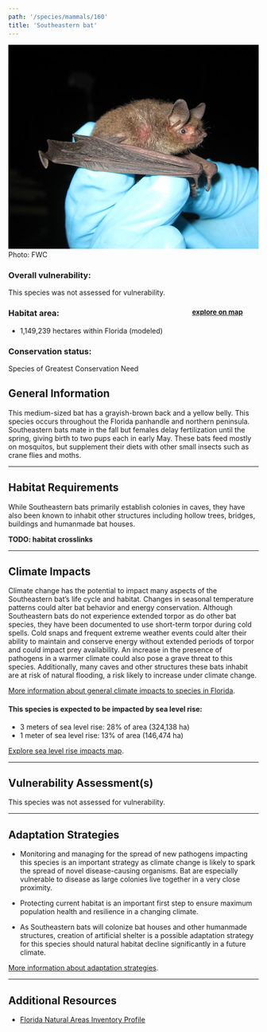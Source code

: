 ```yaml
---
path: '/species/mammals/160'
title: 'Southeastern bat'
---
```


<content-header icon="bats" title="Southeastern bat" subtitle="Myotis austroriparius"></content-header>

<div id="TopSection">

<div class="header-photo"><img src="160.jpg" alt="Photo for 160"/>
<figcaption>Photo: FWC</figcaption></div>

<div>

### Overall vulnerability:

This species was not assessed for vulnerability.

<h3>Habitat area: 
<a href="/species/mammals/160/map" style="float:right;font-size:smaller;margin-right: 2rem;">
<fa-icon name="map"></fa-icon>
explore on map
</a>
</h3>

-   1,149,239 hectares within Florida (modeled)


### Conservation status:

Species of Greatest Conservation Need

</div>
</div>

## General Information

This medium-sized bat has a grayish-brown back and a yellow belly.  This species occurs throughout the Florida panhandle and northern peninsula. Southeastern bats mate in the fall but females delay fertilization until the spring, giving birth to two pups each in early May.  These bats feed mostly on mosquitos, but supplement their diets with other small insects such as crane flies and moths.

<hr />

## Habitat Requirements

While Southeastern bats primarily establish colonies in caves, they have also been known to inhabit other structures including hollow trees, bridges, buildings and humanmade bat houses.

**TODO: habitat crosslinks**

<hr />

## Climate Impacts

Climate change has the potential to impact many aspects of the Southeastern bat’s life cycle and habitat.  Changes in seasonal temperature patterns could alter bat behavior and energy conservation.  Although Southeastern bats do not experience extended torpor as do other bat species, they have been documented to use short-term torpor during cold spells.  Cold snaps and frequent extreme weather events could alter their ability to maintain and conserve energy without extended periods of torpor and could impact prey availability.  An increase in the presence of pathogens in a warmer climate could also pose a grave threat to this species.  Additionally, many caves and other structures these bats inhabit are at risk of natural flooding, a risk likely to increase under climate change.

[More information about general climate impacts to species in Florida](/impacts/species).


#### This species is expected to be impacted by sea level rise:

- 3 meters of sea level rise: 28% of area (324,138 ha)
- 1 meter of sea level rise: 13% of area (146,474 ha)

[Explore sea level rise impacts map](/species/mammals/160/map).


<hr />

## Vulnerability Assessment(s)

This species was not assessed for vulnerability.

<hr />

## Adaptation Strategies

- Monitoring and managing for the spread of new pathogens impacting this species is an important strategy as climate change is likely to spark the spread of novel disease-causing organisms. Bat are especially vulnerable to disease as large colonies live together in a very close proximity.

- Protecting current habitat is an important first step to ensure maximum population health and resilience in a changing climate.

- As Southeastern bats will colonize bat houses and other humanmade structures, creation of artificial shelter is a possible adaptation strategy for this species should natural habitat decline significantly in a future climate.

[More information about adaptation strategies](/strategies).

<hr />


## Additional Resources

- [Florida Natural Areas Inventory Profile](http://www.fnai.org/FieldGuide/pdf/Myotis_austroriparius.pdf)
